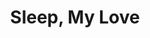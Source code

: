 ---
title: "Sleep, My Love"
year: 1948
rating: 2.5
stars: "★★½"
rewatched: false
permalink: "sleep-my-love"
watched_on: 2023-07-10
---